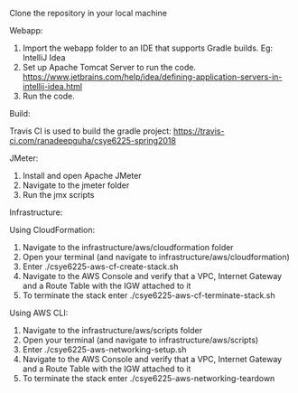
Clone the repository in your local machine

Webapp:

1. Import the webapp folder to an IDE that supports Gradle builds. Eg: IntelliJ Idea
2. Set up Apache Tomcat Server to run the code. https://www.jetbrains.com/help/idea/defining-application-servers-in-intellij-idea.html
3. Run the code.


Build:

Travis CI is used to build the gradle project:
https://travis-ci.com/ranadeepguha/csye6225-spring2018


JMeter:

1. Install and open Apache JMeter
2. Navigate to the jmeter folder
3. Run the jmx scripts



Infrastructure:

Using CloudFormation:
1. Navigate to the infrastructure/aws/cloudformation folder
2. Open your terminal (and navigate to infrastructure/aws/cloudformation)
3. Enter ./csye6225-aws-cf-create-stack.sh <Stack Name>
4. Navigate to the AWS Console and verify that a VPC, Internet Gateway and a Route Table with the IGW attached to it
5. To terminate the stack enter ./csye6225-aws-cf-terminate-stack.sh <Stack Name>


Using AWS CLI:

1. Navigate to the infrastructure/aws/scripts folder
2. Open your terminal (and navigate to infrastructure/aws/scripts)
3. Enter ./csye6225-aws-networking-setup.sh <VPC Name>
4. Navigate to the AWS Console and verify that a VPC, Internet Gateway and a Route Table with the IGW attached to it
5. To terminate the stack enter ./csye6225-aws-networking-teardown <VPC Name>
